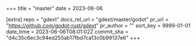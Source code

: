 +++
title = "master"
date = 2023-06-06

[extra]
repo = "gdext"
docs_rel_url = "gdext/master/godot"
pr_url = "https://github.com/godot-rust/gdext"
pr_author = ""
sort_key = 9999-01-01
date_time = 2023-06-06T08:01:02Z
commit_sha = "d4c35c6ec3c94ed255ab17fbd7ca13c0b99137e6"
+++


